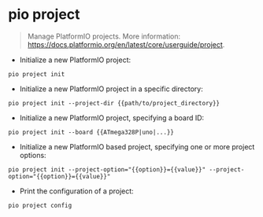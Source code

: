 # pio project

> Manage PlatformIO projects.
> More information: <https://docs.platformio.org/en/latest/core/userguide/project>.

- Initialize a new PlatformIO project:

`pio project init`

- Initialize a new PlatformIO project in a specific directory:

`pio project init --project-dir {{path/to/project_directory}}`

- Initialize a new PlatformIO project, specifying a board ID:

`pio project init --board {{ATmega328P|uno|...}}`

- Initialize a new PlatformIO based project, specifying one or more project options:

`pio project init --project-option="{{option}}={{value}}" --project-option="{{option}}={{value}}"`

- Print the configuration of a project:

`pio project config`
